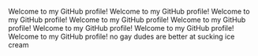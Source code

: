 Welcome to my GitHub profile!
Welcome to my GitHub profile!
Welcome to my GitHub profile!
Welcome to my GitHub profile!
Welcome to my GitHub profile!
Welcome to my GitHub profile!
Welcome to my GitHub profile!
Welcome to my GitHub profile!
no
gay dudes are better at sucking ice cream
